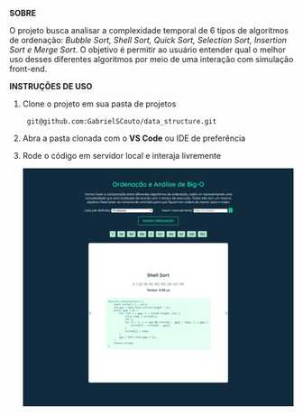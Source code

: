 **SOBRE**

  O projeto busca analisar a complexidade temporal de 6 tipos de algoritmos de ordenação: _Bubble Sort, Shell Sort, Quick Sort, Selection Sort, Insertion Sort e Merge Sort_.
  O objetivo é permitir ao usuário entender qual o melhor uso desses diferentes algoritmos por meio de uma interação com simulação front-end.

  
**INSTRUÇÕES DE USO**

1. Clone o projeto em sua pasta de projetos

        git@github.com:GabrielSCouto/data_structure.git


2. Abra a pasta clonada com o **VS Code** ou IDE de preferência
3. Rode o código em servidor local e interaja livremente

   <img src = "project_screeshot.jpg" alt="Screenshot do projeto">
